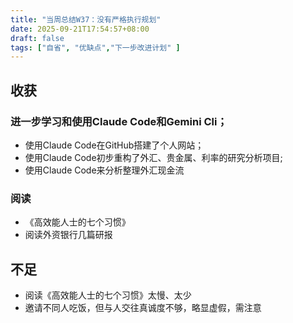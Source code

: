 ```yaml
---
title: "当周总结W37：没有严格执行规划"
date: 2025-09-21T17:54:57+08:00
draft: false
tags: ["自省", "优缺点","下一步改进计划" ]
---
```


## 收获

  ### 进一步学习和使用Claude Code和Gemini Cli；

  - 使用Claude Code在GitHub搭建了个人网站；
  - 使用Claude Code初步重构了外汇、贵金属、利率的研究分析项目;
  - 使用Claude Code来分析整理外汇现金流

  ### 阅读

  - 《高效能人士的七个习惯》
  - 阅读外资银行几篇研报

## 不足

 - 阅读《高效能人士的七个习惯》太慢、太少
 - 邀请不同人吃饭，但与人交往真诚度不够，略显虚假，需注意
